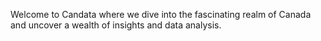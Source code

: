 Welcome to Candata where we dive into the fascinating realm of Canada and uncover a wealth of insights and data analysis.